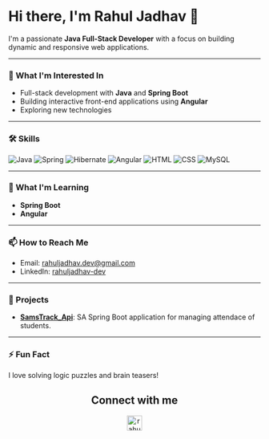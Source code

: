 # Hi there, I'm Rahul Jadhav 👋
I'm a passionate **Java Full-Stack Developer** with a focus on building dynamic and responsive web applications.

---

### 👀 What I'm Interested In
- Full-stack development with **Java** and **Spring Boot**
- Building interactive front-end applications using **Angular**
- Exploring new technologies
---

### 🛠️ Skills

![Java](https://img.shields.io/badge/Java-ED8B00?style=for-the-badge&logo=java&logoColor=white)
![Spring](https://img.shields.io/badge/Spring-6DB33F?style=for-the-badge&logo=spring&logoColor=white)
![Hibernate](https://img.shields.io/badge/Hibernate-59666C?style=for-the-badge&logo=hibernate&logoColor=white)
![Angular](https://img.shields.io/badge/Angular-DD0031?style=for-the-badge&logo=angular&logoColor=white)
![HTML](https://img.shields.io/badge/HTML5-E34F26?style=for-the-badge&logo=html5&logoColor=white)
![CSS](https://img.shields.io/badge/CSS3-1572B6?style=for-the-badge&logo=css3&logoColor=white)
![MySQL](https://img.shields.io/badge/MySQL-4479A1?style=for-the-badge&logo=mysql&logoColor=white)

---

### 🌱 What I'm Learning
- **Spring Boot**
- **Angular**

---

### 📫 How to Reach Me
- Email: [rahuljadhav.dev@gmail.com](mailto:rahuljadhav.dev@gmail.com)
- LinkedIn: [rahuljadhav-dev](https://linkedin.com/in/rahuljadhav-dev)

---

### 💼 Projects
- **[SamsTrack_Api](https://github.com/rahuljadhav-dev/bookstore)**: SA Spring Boot application for managing attendace of students.
---

### ⚡ Fun Fact
I love solving logic puzzles and brain teasers!

<h2 align="center">Connect with me</h2>
<p align="center">
<a href="linkedin.com/in/rahulpjadhav" target="blank"><img align="center" src="https://cdn.jsdelivr.net/npm/simple-icons@3.0.1/icons/linkedin.svg" alt="rahuljadhav-dev" height="30" 
